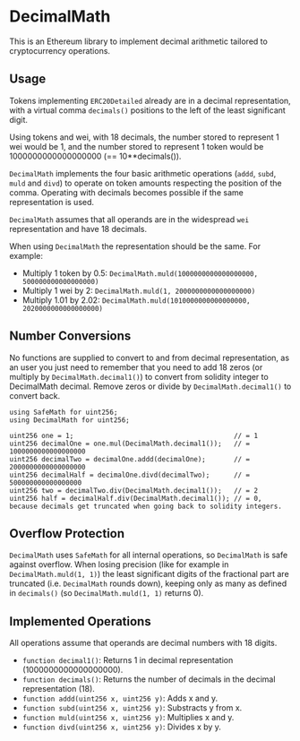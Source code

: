 # DecimalMath

This is an Ethereum library to implement decimal arithmetic tailored to cryptocurrency operations.

## Usage
Tokens implementing `ERC20Detailed` already are in a decimal representation, with a virtual comma `decimals()` positions to the left of the least significant digit.

Using tokens and wei, with 18 decimals, the number stored to represent 1 wei would be 1, and the number stored to represent 1 token would be 1000000000000000000 (== 10**decimals()).

`DecimalMath` implements the four basic arithmetic operations (`addd`, `subd`, `muld` and `divd`) to operate on token amounts respecting the position of the comma. Operating with decimals becomes possible if the same representation is used.

`DecimalMath` assumes that all operands are in the widespread `wei` representation and have 18 decimals.

When using `DecimalMath` the representation should be the same. For example:
 - Multiply 1 token by 0.5: `DecimalMath.muld(1000000000000000000, 500000000000000000)`
 - Multiply 1 wei by 2: `DecimalMath.muld(1, 2000000000000000000)`
 - Multiply 1.01 by 2.02: `DecimalMath.muld(1010000000000000000, 2020000000000000000)`

## Number Conversions

No functions are supplied to convert to and from decimal representation, as an user you just need to remember that you need to add 18 zeros (or multiply by `DecimalMath.decimal1()`) to convert from solidity integer to DecimalMath decimal. Remove zeros or divide by `DecimalMath.decimal1()` to convert back.

```
using SafeMath for uint256;
using DecimalMath for uint256;

uint256 one = 1;                                        // = 1
uint256 decimalOne = one.mul(DecimalMath.decimal1());   // = 1000000000000000000
uint256 decimalTwo = decimalOne.addd(decimalOne);       // = 2000000000000000000
uint256 decimalHalf = decimalOne.divd(decimalTwo);      // = 500000000000000000
uint256 two = decimalTwo.div(DecimalMath.decimal1());   // = 2
uint256 half = decimalHalf.div(DecimalMath.decimal1()); // = 0, because decimals get truncated when going back to solidity integers.
```

## Overflow Protection

`DecimalMath` uses `SafeMath` for all internal operations, so `DecimalMath` is safe against overflow. When losing precision (like for example in `DecimalMath.muld(1, 1)`) the least significant digits of the fractional part are truncated (i.e. `DecimalMath` rounds down), keeping only as many as defined in `decimals()` (so `DecimalMath.muld(1, 1)` returns 0).

## Implemented Operations

All operations assume that operands are decimal numbers with 18 digits.
* `function decimal1()`: Returns 1 in decimal representation (1000000000000000000).
* `function decimals()`: Returns the number of decimals in the decimal representation (18).
* `function addd(uint256 x, uint256 y)`: Adds x and y.
* `function subd(uint256 x, uint256 y)`: Substracts y from x.
* `function muld(uint256 x, uint256 y)`: Multiplies x and y.
* `function divd(uint256 x, uint256 y)`: Divides x by y.